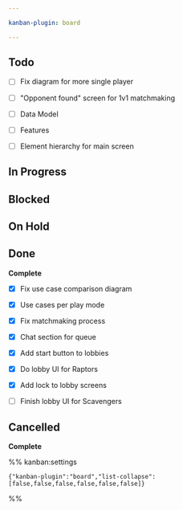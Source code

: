```yaml
---

kanban-plugin: board

---
```


## Todo

- [ ] Fix diagram for more single player
- [ ] "Opponent found" screen for 1v1 matchmaking
- [ ] Data Model
- [ ] Features
- [ ] Element hierarchy for main screen


## In Progress



## Blocked



## On Hold



## Done

**Complete**
- [x] Fix use case comparison diagram
- [x] Use cases per play mode
- [x] Fix matchmaking process
- [x] Chat section for queue
- [x] Add start button to lobbies
- [x] Do lobby UI for Raptors
- [x] Add lock to lobby screens
- [ ] Finish lobby UI for Scavengers


## Cancelled

**Complete**




%% kanban:settings
```
{"kanban-plugin":"board","list-collapse":[false,false,false,false,false,false]}
```
%%